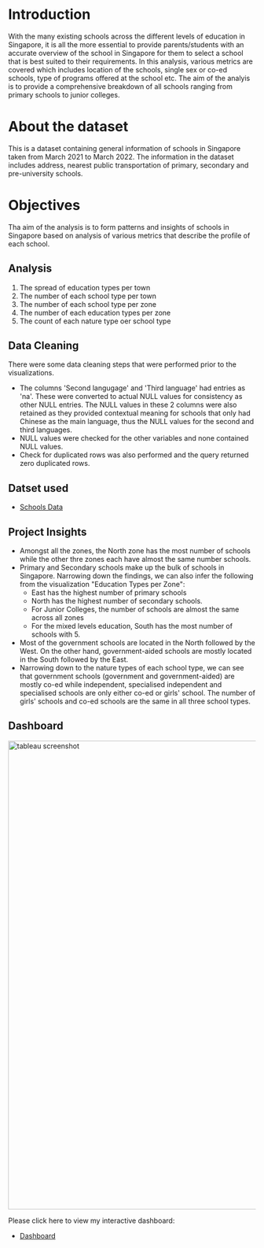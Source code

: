 # Introduction
With the many existing schools across the different levels of education in Singapore, it is all the more essential to provide parents/students with an accurate overview of the school in Singapore for them to select a school that is best suited to their requirements. In this analysis, various metrics are covered which includes location of the schools, single sex or co-ed schools, type of programs offered at the school etc. The aim of the analyis is to provide a comprehensive breakdown of all schools ranging from primary schools to junior colleges.

# About the dataset
This is a dataset containing general information of schools in Singapore taken from March 2021 to March 2022. The information in the dataset includes address, nearest public transportation of primary, secondary and pre-university schools. 

# Objectives
Tha aim of the analysis is to form patterns and insights of schools in Singapore based on analysis of various metrics that describe the profile of each school.

 ## Analysis
1. The spread of education types per town
2. The number of each school type per town
3. The number of each school type per zone
4. The number of each education types per zone
5. The count of each nature type oer school type

## Data Cleaning
There were some data cleaning steps that were performed prior to the visualizations. 
- The columns 'Second langugage' and 'Third language' had entries as 'na'. These were converted to actual NULL values for consistency as other NULL entries. The NULL values in these 2 columns were also retained as they provided contextual meaning for schools that only had Chinese as the main language, thus the NULL values for the second and third languages.
- NULL values were checked for the other variables and none contained NULL values.
- Check for duplicated rows was also performed and the query returned zero duplicated rows.

## Datset used
- <a href="https://github.com/bayyangjie/Tableau-Projects/blob/main/Schools/Schools_php.xls">Schools Data</a>

## Project Insights
- Amongst all the zones, the North zone has the most number of schools while the other thre zones each have almost the same number schools.
- Primary and Secondary schools make up the bulk of schools in Singapore. Narrowing down the findings, we can also infer the following from the visualization "Education Types per Zone":
  - East has the highest number of primary schools
  - North has the highest number of secondary schools.
  - For Junior Colleges, the number of schools are almost the same across all zones
  - For the mixed levels education, South has the most number of schools with 5.
- Most of the government schools are located in the North followed by the West. On the other hand, government-aided schools are mostly located in the South followed by the East.
- Narrowing down to the nature types of each school type, we can see that government schools (government and government-aided) are mostly co-ed while independent, specialised independent and specialised schools are only either co-ed or girls' school. The number of girls' schools and co-ed schools are the same in all three school types. 

## Dashboard
<img width="953" alt="tableau screenshot" src="https://github.com/user-attachments/assets/2ca69c27-8fbd-4923-ac86-01d45c3463df">

<br>

Please click here to view my interactive dashboard: 
- <a href="https://public.tableau.com/views/Schools_Analysis_17329432822910/Overview?:language=en-GB&publish=yes&:sid=&:redirect=auth&:display_count=n&:origin=viz_share_link">Dashboard<a/>
